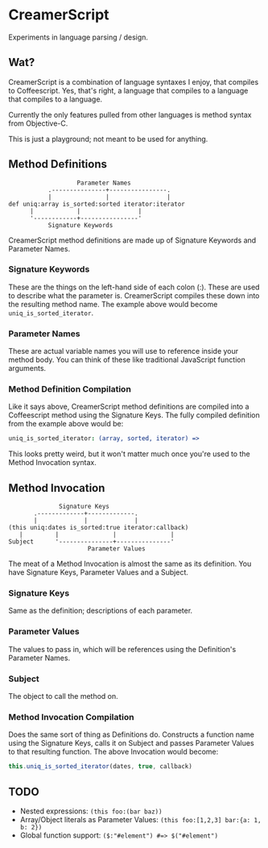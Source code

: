 # CreamerScript
Experiments in language parsing / design.

## Wat?
CreamerScript is a combination of language syntaxes I enjoy, that
compiles to Coffeescript. Yes, that's right, a language that 
compiles to a language that compiles to a language.

Currently the only features pulled from other languages is method syntax
from Objective-C.

This is just a playground; not meant to be used for anything.


## Method Definitions

                       Parameter Names
               .---------------+----------------.
               |               |                |
    def uniq:array is_sorted:sorted iterator:iterator
          |            |                |
          '------------+----------------'
               Signature Keywords


CreamerScript method definitions are made up of Signature Keywords and
Parameter Names.

### Signature Keywords

These are the things on the left-hand side of each colon (:). These are
used to describe what the parameter is. CreamerScript compiles these 
down into the resulting method name. The example above would become 
`uniq_is_sorted_iterator`.

### Parameter Names

These are actual variable names you will use to reference inside your
method body. You can think of these like traditional JavaScript
function arguments.


### Method Definition Compilation

Like it says above, CreamerScript method definitions are compiled into a
Coffeescript method using the Signature Keys. The fully compiled
definition from the example above would be:

```coffeescript
uniq_is_sorted_iterator: (array, sorted, iterator) =>
```

This looks pretty weird, but it won't matter much once you're used to
the Method Invocation syntax.


## Method Invocation

                  Signature Keys
           .-------------+-------------.
           |             |             |
    (this uniq:dates is_sorted:true iterator:callback)
       |         |               |               |
    Subject      '---------------+---------------'
                          Parameter Values


The meat of a Method Invocation is almost the same as its definition.
You have Signature Keys, Parameter Values and a Subject.

### Signature Keys

Same as the definition; descriptions of each parameter.

### Parameter Values

The values to pass in, which will be references using the Definition's
Parameter Names.

### Subject

The object to call the method on.

### Method Invocation Compilation

Does the same sort of thing as Definitions do. Constructs a function
name using the Signature Keys, calls it on Subject and passes Parameter
Values to that resulting function. The above Invocation would become:

```javascript
this.uniq_is_sorted_iterator(dates, true, callback)
```

## TODO

- Nested expressions: `(this foo:(bar baz))`
- Array/Object literals as Parameter Values: `(this foo:[1,2,3] bar:{a: 1, b: 2})`
- Global function support: `($:"#element") #=> $("#element")`

